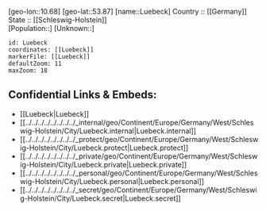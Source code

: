 ﻿---
location: [53.87,10.68] 
mapzoom: [7,12] 
mapmarker: city 
type: City
tags:
- geo/City


SpocWebEntityId: 32165
isDeleted: false
confidential: public

---
[geo-lon::10.68] 
[geo-lat::53.87] 
[name::Luebeck] 
Country :: [[Germany]]  
State :: [[Schleswig-Holstein]]  
[Population::] 
[Unknown::] 


```leaflet
id: Luebeck
coordinates: [[Luebeck]] 
markerFile: [[Luebeck]] 
defaultZoom: 11 
maxZoom: 18
```


## Confidential Links & Embeds: 
- [[Luebeck|Luebeck]]  
- [[../../../../../../../../_internal/geo/Continent/Europe/Germany/West/Schleswig-Holstein/City/Luebeck.internal|Luebeck.internal]] 
- [[../../../../../../../../_protect/geo/Continent/Europe/Germany/West/Schleswig-Holstein/City/Luebeck.protect|Luebeck.protect]] 
- [[../../../../../../../../_private/geo/Continent/Europe/Germany/West/Schleswig-Holstein/City/Luebeck.private|Luebeck.private]] 
- [[../../../../../../../../_personal/geo/Continent/Europe/Germany/West/Schleswig-Holstein/City/Luebeck.personal|Luebeck.personal]] 
- [[../../../../../../../../_secret/geo/Continent/Europe/Germany/West/Schleswig-Holstein/City/Luebeck.secret|Luebeck.secret]] 
